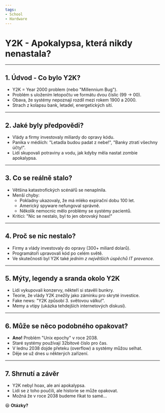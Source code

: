 ```yaml
---
tags:
- School
- Hardware
---
```


# **Y2K - Apokalypsa, která nikdy nenastala?**

---

## **1. Údvod - Co bylo Y2K?**

- Y2K = Year 2000 problem (nebo "Millennium Bug").
- Problém s uložením letopočtu ve formátu dvou číslic (99 -> 00).
- Obava, že systémy nepoznají rozdíl mezi rokem 1900 a 2000.
- Strach z kolapsu bank, letadel, energetických sítí.

---

## **2. Jaké byly předpovědi?**

- Vlády a firmy investovaly miliardy do opravy kódu.
- Panika v médiích: "Letadla budou padat z nebe!", "Banky ztratí všechny účty!".
- Lidi skupovali potraviny a vodu, jak kdyby měla nastat zombie apokalypsa.

---

## **3. Co se reálně stalo?**

- Většina katastrofických scénářů se nenaplnila.
- Menší chyby:
    - Pokladny ukazovaly, že má mléko expirační dobu 100 let.
    - Americký spyware nefungoval správně.
    - Několik nemocnic mělo problémy se systémy pacientů.
- Kritici: "Nic se nestalo, byl to jen obrovský hoax!"

---

## **4. Proč se nic nestalo?**

- Firmy a vlády investovaly do opravy (300+ miliard dolarů).
- Programátoři upravovali kód po celém světě.
- Ve skutečnosti byl Y2K také _jedním z největších úspěchů IT prevence_.

---

## **5. Mýty, legendy a sranda okolo Y2K**

- Lidi vykupovali konzervy, někteří si stavěli bunkry.
- Teorie, že vlády Y2K znežily jako záminku pro skryté investice.
- Fake news: "Y2K způsobí 3. světovou válku!".
- Memy a vtipy (ukázka tehdejších internetových diskusí).

---

## **6. Může se něco podobného opakovat?**

- **Ano!** Problém "Unix epochy" v roce 2038.
- Staré systémy používají 32bitové číslo pro čas.
- V lednu 2038 dojde přeteku (overflow) a systémy můžou selhat.
- Děje se už dnes u některých zařízení.

---

## **7. Shrnutí a závěr**

- Y2K nebyl hoax, ale ani apokalypsa.
- Lidi se z toho poučili, ale historie se může opakovat.
- Možná že v roce 2038 budeme říkat to samé...

😆 **Otázky?**
